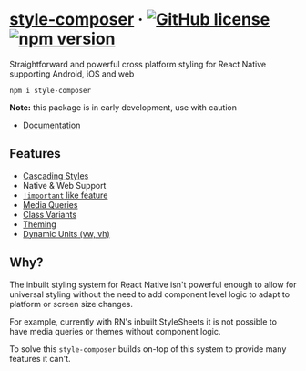 # [style-composer](https://github.com/Censkh/style-composer/) &middot; [![GitHub license](https://img.shields.io/badge/license-MIT-blue.svg)](https://github.com/Censkh/style-composer/blob/master/LICENSE) [![npm version](https://img.shields.io/npm/v/style-composer.svg?style=flat)](https://www.npmjs.com/package/style-composer)

Straightforward and powerful cross platform styling for React Native supporting Android, iOS and web

``` npm i style-composer ```

**Note:** this package is in early development, use with caution

- [Documentation](https://censkh.github.io/style-composer/docs/usage)

## Features

- [Cascading Styles](https://censkh.github.io/style-composer/docs/cascading)
- Native & Web Support
- [`!important` like feature](https://censkh.github.io/style-composer/docs/rule-order-and-important)
- [Media Queries](https://censkh.github.io/style-composer/docs/style-selectors)
- [Class Variants](https://censkh.github.io/style-composer/docs/variants)
- [Theming](https://censkh.github.io/style-composer/docs/theming)
- [Dynamic Units (vw, vh)](https://censkh.github.io/style-composer/docs/dynamic-units)

## Why?

The inbuilt styling system for React Native isn't powerful enough to allow for universal styling without the need to add component level logic to adapt to platform or screen size changes.

For example, currently with RN's inbuilt StyleSheets it is not possible to have media queries or themes without component logic.

To solve this `style-composer` builds on-top of this system to provide many features it can't.
